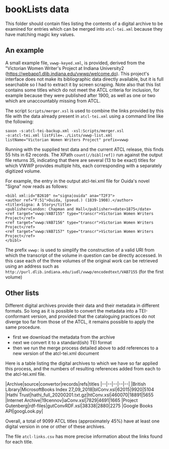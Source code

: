 # bookLists data

This folder should contain files listing the contents of a digital archive to be examined for entries which can be merged into `atcl-tei.xml` because they have matching magic key values.

## An example

A small example file, `vwwp-keyed.xml`, is provided, derived from the  "Victorian Women Writer's Project at Indiana University2 (https://webapp1.dlib.indiana.edu/vwwp/welcome.do). This project's interface does not make its bibliographic data directly available, but it is full searchable so I had to extract it by screen scraping. Note also that this list contains some titles which do not meet the ATCL criteria for inclusion, for example because they were published after 1900, as well as one or two which are unaccountably missing from ATCL. 

The script `Scripts/merger.xsl` is used to combine the links provided by this file with the data already present in `atcl-tei.xml` using a command line like the following:
~~~~
saxon -s:atcl-tei-backup.xml -xsl:Scripts/merger.xsl
-o:atcl-tei.xml listFile=../Lists/vwwp-list.xml
listName="Victorian Women Writers Project" prefix=vwwp
~~~~

Running with the supplied test data and the current ATCL release, this finds 55 hits in 62 records. The XPath `count(//bibl[ref])` run against the output file returns 35, indicating that there are several (13 to be exact) titles for which VWWP provides multiple hits, each corresponding with a separately digitized volume. 

For example, the entry in the output atcl-tei.xml file for  Ouida's novel "Signa"  now reads as follows:
~~~~
<bibl xml:id="B2610" n="signa|ouida" ana="T2F3">
<author ref="F:51">Ouida, (pseud.) (1839-1908).</author>
<title>Signa: A Story</title>
<publisher>London: Chapman and Hall</publisher><date>1875</date>
<ref target="vwwp:VAB7155" type="transcr">Victorian Women Writers Project</ref>
<ref target="vwwp:VAB7156" type="transcr">Victorian Women Writers Project</ref>
<ref target="vwwp:VAB7157" type="transcr">Victorian Women Writers Project</ref>
</bibl>
~~~~
The prefix `vwwp:` is used to simplify the construction of a valid URI from which the transcript of the volume in question can be directly accessed. In this case each of the three volumes of the original work can be retrieved using an address such as 
`http://purl.dlib.indiana.edu/iudl/vwwp/encodedtext/VAB7155` (for the first volume)

## Other lists

Different digital archives provide their data and their metadata in different formats. So long as it is possible to convert the metadata into a TEI-conformant version, and provided that the cataloguing practices do not diverge too far from those of the ATCL, it remains possible to apply the same procedure.
 - first we download the metadata from the archive
 - next we convert it to a standard(ish) TEI format
 - then we run the merge process detailed above to add references to a new version of the atcl-tei.xml document
 
Here is a table listing the digital archives to which we have so far applied this process, and the numbers of resulting references added from each to the atcl-tei.xml file.

|Archive|source|convertor|records|refs|titles
|--|--|--|--|--|
|British Library|MicrosoftBooks Index 27_09_2018|blConv.xsl|62015|9920|5104
|Hathi Trust|hathi_full_20200201.txt.gz|htConv.xsl|460070|18891|5655
|Internet Archive|19cennov|iaConv.xsl|7829|4691|1665
|Project Gutenberg|rdf-files|gutConvRDF.xsl|38338|2880|2275
|Google Books API|googLook.py| 

Overall, a total of 9099 ATCL titles (approximately 45%)  have at least one digital version in one or other of these archives. 

The file `atcl-links.csv` has more precise information about the links found for each title. 




